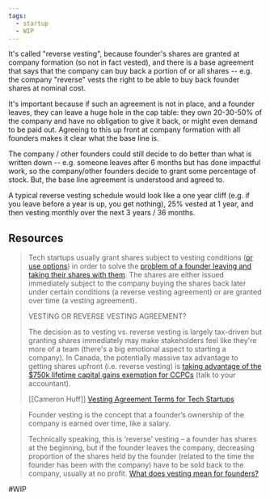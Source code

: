 ```yaml
---
tags:
  - startup
  - WIP
---
```

It's called "reverse vesting", because founder's shares are granted at company formation (so not in fact vested), and there is a base agreement that says that the company can buy back a portion of or all shares -- e.g. the company "reverse" vests the right to be able to buy back founder shares at nominal cost.

It's important because if such an agreement is not in place, and a founder leaves, they can leave a huge hole in the cap table: they own 20-30-50% of the company and have no obligation to give it back, or might even demand to be paid out. Agreeing to this up front at company formation with all founders makes it clear what the base line is.

The company / other founders could still decide to do better than what is written down -- e.g. someone leaves after 6 months but has done impactful work, so the company/other founders decide to grant some percentage of stock. But, the base line agreement is understood and agreed to.

A typical reverse vesting schedule would look like a one year cliff (e.g. if you leave before a year is up, you get nothing), 25% vested at 1 year, and then vesting monthly over the next 3 years / 36 months.
## Resources

> Tech startups usually grant shares subject to vesting conditions ([or use options](http://www.marsdd.com/mars-library/stock-options/)) in order to solve the [problem of a founder leaving and taking their shares with them](http://genius.com/Kirsty-nathoo-lecture-18-mechanics-legal-finance-hr-etc-annotated). The shares are either issued immediately subject to the company buying the shares back later under certain conditions (a reverse vesting agreement) or are granted over time (a vesting agreement).
> 
> VESTING OR REVERSE VESTING AGREEMENT?
> 
> The decision as to vesting vs. reverse vesting is largely tax-driven but granting shares immediately may make stakeholders feel like they're more of a team (there's a big emotional aspect to starting a company). In Canada, the potentially massive tax advantage to getting shares upfront (i.e. reverse vesting) is [taking advantage of the $750k lifetime capital gains exemption for CCPCs](http://business.financialpost.com/2013/10/16/plan-to-take-full-advantage-of-business-owners-capital-gains-exemption/) (talk to your accountant).
> 
> [[Cameron Huff]] [Vesting Agreement Terms for Tech Startups](https://www.cameronhuff.com/blog/vesting-agreement-terms-tech-start-ups/index.html)


> Founder vesting is the concept that a founder’s ownership of the company is earned over time, like a salary.
> 
> Technically speaking, this is ‘reverse’ vesting – a founder has shares at the beginning, but if the founder leaves the company, decreasing proportion of the shares held by the founder (related to the time the founder has been with the company) have to be sold back to the company, usually at no profit.
> [What does vesting mean for founders?](https://crestlegal.com/what-does-vesting-mean-for-founders/)


#WIP